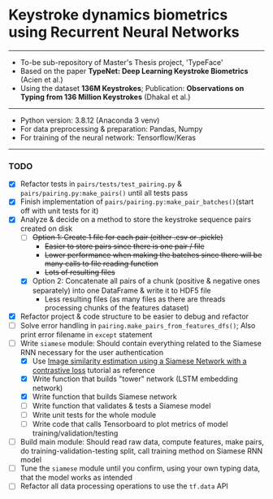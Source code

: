 # Keystroke dynamics biometrics using Recurrent Neural Networks

---

- To-be sub-repository of Master's Thesis project, 'TypeFace'
- Based on the paper **TypeNet: Deep Learning Keystroke Biometrics** (Acien et al.)
- Using the dataset **136M Keystrokes**; Publication: **Observations on Typing from 136 Million Keystrokes** (Dhakal et
  al.)

---

- Python version: 3.8.12 (Anaconda 3 venv)
- For data preprocessing & preparation: Pandas, Numpy
- For training of the neural network: Tensorflow/Keras

---

### TODO

- [x] Refactor tests in `pairs/tests/test_pairing.py` & `pairs/pairing.py:make_pairs()` until all tests pass
- [x] Finish implementation of `pairs/pairing.py:make_pair_batches()`(start off with unit tests for it)
- [x] Analyze & decide on a method to store the keystroke sequence pairs created on disk
    - [ ] ~~Option 1: Create 1 file for each pair (either .csv or .pickle)~~  
      + ~~Easier to store pairs since there is one pair / file~~  
      - ~~Lower performance when making the batches since there will be many calls to file reading function~~  
      - ~~Lots of resulting files~~
    - [x] Option 2: Concatenate all pairs of a chunk (positive & negative ones separately) into one DataFrame & write it
      to HDF5 file  
      + Less resulting files (as many files as there are threads processing chunks of the features dataset)
- [x] Refactor project & code structure to be easier to debug and refactor
- [ ] Solve error handling in `pairing.make_pairs_from_features_dfs()`; Also print error filename in `except` statement  
- [ ] Write `siamese` module: Should contain everything related to the Siamese RNN necessary for the user authentication
  - [x] Use [Image similarity estimation using a Siamese Network with a contrastive loss](https://keras.io/examples/vision/siamese_contrastive/) tutorial as reference
  - [x] Write function that builds "tower" network (LSTM embedding network)
  - [x] Write function that builds Siamese network
  - [ ] Write function that validates & tests a Siamese model
  - [ ] Write unit tests for the whole module
  - [ ] Write code that calls Tensorboard to plot metrics of model training/validation/testing
- [ ] Build main module: Should read raw data, compute features, make pairs, do training-validation-testing split, call training method on Siamese RNN model
- [ ] Tune the `siamese` module until you confirm, using your own typing data, that the model works as intended
- [ ] Refactor all data processing operations to use the `tf.data` API
